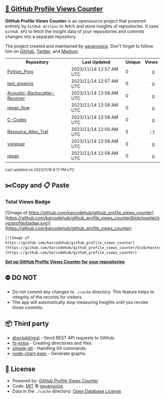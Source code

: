 ## [🚀 GitHub Profile Views Counter](https://github.com/gayanvoice/github-profile-views-counter)
**GitHub Profile Views Counter** is an opensource project that powered entirely by  `GitHub Actions` to fetch and store insights of repositories.
It uses `GitHub API` to fetch the insight data of your repositories and commits changes into a separate repository.

The project created and maintained by [gayanvoice](https://github.com/gayanvoice). Don't forget to follow him on [GitHub](https://github.com/gayanvoice), [Twitter](https://twitter.com/gayanvoice), and [Medium](https://gayanvoice.medium.com/).

<table>
	<tr>
		<th>
			Repository
		</th>
		<th>
			Last Updated
		</th>
		<th>
			Unique
		</th>
		<th>
			Views
		</th>
	</tr>
	<tr>
		<td>
			<a href="https://github.com/karcodehub/github_profile_views_counter/tree/master/readme/487820746/year.md">
				Python_Prog
			</a>
		</td>
		<td>
			2023/11/14 12:57 AM UTC
		</td>
		<td>
			0
		</td>
		<td>
			<img alt="Response time graph" src="https://github.com/karcodehub/github_profile_views_counter/raw/master/graph/487820746/small/year.png" height="20"> 0
		</td>
	</tr>
	<tr>
		<td>
			<a href="https://github.com/karcodehub/github_profile_views_counter/tree/master/readme/560374483/year.md">
				test_projects
			</a>
		</td>
		<td>
			2023/11/14 12:57 AM UTC
		</td>
		<td>
			0
		</td>
		<td>
			<img alt="Response time graph" src="https://github.com/karcodehub/github_profile_views_counter/raw/master/graph/560374483/small/year.png" height="20"> 0
		</td>
	</tr>
	<tr>
		<td>
			<a href="https://github.com/karcodehub/github_profile_views_counter/tree/master/readme/536989059/year.md">
				Acoustic-Backscatter-Receiver
			</a>
		</td>
		<td>
			2023/11/14 12:58 AM UTC
		</td>
		<td>
			0
		</td>
		<td>
			<img alt="Response time graph" src="https://github.com/karcodehub/github_profile_views_counter/raw/master/graph/536989059/small/year.png" height="20"> 0
		</td>
	</tr>
	<tr>
		<td>
			<a href="https://github.com/karcodehub/github_profile_views_counter/tree/master/readme/477770883/year.md">
				repair_flow
			</a>
		</td>
		<td>
			2023/11/14 12:58 AM UTC
		</td>
		<td>
			0
		</td>
		<td>
			<img alt="Response time graph" src="https://github.com/karcodehub/github_profile_views_counter/raw/master/graph/477770883/small/year.png" height="20"> 0
		</td>
	</tr>
	<tr>
		<td>
			<a href="https://github.com/karcodehub/github_profile_views_counter/tree/master/readme/494387309/year.md">
				C-Codes
			</a>
		</td>
		<td>
			2023/11/14 12:58 AM UTC
		</td>
		<td>
			0
		</td>
		<td>
			<img alt="Response time graph" src="https://github.com/karcodehub/github_profile_views_counter/raw/master/graph/494387309/small/year.png" height="20"> 0
		</td>
	</tr>
	<tr>
		<td>
			<a href="https://github.com/karcodehub/github_profile_views_counter/tree/master/readme/487779296/year.md">
				Resource_Alloc_Traf
			</a>
		</td>
		<td>
			2023/11/14 12:00 AM UTC
		</td>
		<td>
			5
		</td>
		<td>
			<img alt="Response time graph" src="https://github.com/karcodehub/github_profile_views_counter/raw/master/graph/487779296/small/year.png" height="20"> 7
		</td>
	</tr>
	<tr>
		<td>
			<a href="https://github.com/karcodehub/github_profile_views_counter/tree/master/readme/482801964/year.md">
				voirepair
			</a>
		</td>
		<td>
			2023/11/14 12:58 AM UTC
		</td>
		<td>
			0
		</td>
		<td>
			<img alt="Response time graph" src="https://github.com/karcodehub/github_profile_views_counter/raw/master/graph/482801964/small/year.png" height="20"> 0
		</td>
	</tr>
	<tr>
		<td>
			<a href="https://github.com/karcodehub/github_profile_views_counter/tree/master/readme/477768783/year.md">
				repair
			</a>
		</td>
		<td>
			2023/11/14 12:58 AM UTC
		</td>
		<td>
			0
		</td>
		<td>
			<img alt="Response time graph" src="https://github.com/karcodehub/github_profile_views_counter/raw/master/graph/477768783/small/year.png" height="20"> 0
		</td>
	</tr>
</table>

<small><i>Last updated on 2023/11/16 6:17 PM UTC</i></small>

## ✂️Copy and 📋 Paste
### Total Views Badge
[![Image of https://github.com/karcodehub/github_profile_views_counter](https://github.com/karcodehub/github_profile_views_counter/blob/master/svg/profile/badge.svg)](https://github.com/karcodehub/github_profile_views_counter)

```readme
[![Image of https://github.com/karcodehub/github_profile_views_counter](https://github.com/karcodehub/github_profile_views_counter/blob/master/svg/profile/badge.svg)](https://github.com/karcodehub/github_profile_views_counter)
```
[**Set up GitHub Profile Views Counter for your repositories**](https://github.com/gayanvoice/github-profile-views-counter)
## ⛔ DO NOT
- Do not commit any changes to `./cache` directory. This feature helps to integrity of the records for visitors.
- The app will automatically stop measuring insights until you revoke those commits.
## 📦 Third party

- [@octokit/rest](https://www.npmjs.com/package/@octokit/rest) - Send REST API requests to GitHub.
- [fs-extra](https://www.npmjs.com/package/fs-extra) - Creating directories and files.
- [simple-git](https://www.npmjs.com/package/simple-git) - Handling Git commands.
- [node-chart-exec](https://www.npmjs.com/package/node-chart-exec) - Generate graphs.
## 📄 License
- Powered by: [GitHub Profile Views Counter](https://github.com/gayanvoice/github-profile-views-counter)
- Code: [MIT](./LICENSE) © [gayanvoice](https://github.com/gayanvoice)
- Data in the `./cache` directory: [Open Database License](https://opendatacommons.org/licenses/odbl/1-0/)